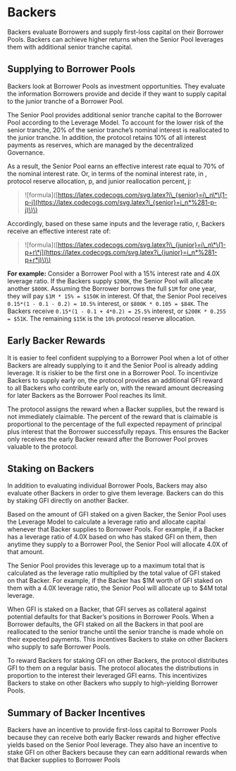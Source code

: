 # Backers

Backers evaluate Borrowers and supply first-loss capital on their Borrower Pools. Backers can achieve higher returns when the Senior Pool leverages them with additional senior tranche capital.

## Supplying to Borrower Pools

Backers look at Borrower Pools as investment opportunities. They evaluate the information Borrowers provide and decide if they want to supply capital to the junior tranche of a Borrower Pool.

The Senior Pool provides additional senior tranche capital to the Borrower Pool according to the Leverage Model. To account for the lower risk of the senior tranche, 20% of the senior tranche’s nominal interest is reallocated to the junior tranche. In addition, the protocol retains 10% of all interest payments as reserves, which are managed by the decentralized Governance.

As a result, the Senior Pool earns an effective interest rate equal to 70% of the nominal interest rate. Or, in terms of the nominal interest rate, in , protocol reserve allocation, p, and junior reallocation percent, j:

> !\[formula\]\([https://latex.codecogs.com/svg.latex?i\_{senior}=i\_n\*\(1-p-j](https://latex.codecogs.com/svg.latex?i_{senior}=i_n*%281-p-j)\)\)

Accordingly, based on these same inputs and the leverage ratio, r, Backers receive an effective interest rate of:

> !\[formula\]\([https://latex.codecogs.com/svg.latex?i\_{junior}=i\_n\*\(1-p+r\*j](https://latex.codecogs.com/svg.latex?i_{junior}=i_n*%281-p+r*j)\)\)

**For example:** Consider a Borrower Pool with a 15% interest rate and 4.0X leverage ratio. If the Backers supply `$200K`, the Senior Pool will allocate another `$800K`. Assuming the Borrower borrows the full `$1M` for one year, they will pay `$1M * 15% = $150K` in interest. Of that, the Senior Pool receives `0.15*(1 - 0.1 - 0.2) = 10.5%` interest, or `$800K * 0.105 = $84K`. The Backers receive `0.15*(1 - 0.1 + 4*0.2) = 25.5%` interest, or `$200K * 0.255 = $51K`. The remaining `$15K` is the `10%` protocol reserve allocation.

## Early Backer Rewards

It is easier to feel confident supplying to a Borrower Pool when a lot of other Backers are already supplying to it and the Senior Pool is already adding leverage. It is riskier to be the first one in a Borrower Pool. To incentivize Backers to supply early on, the protocol provides an additional GFI reward to all Backers who contribute early on, with the reward amount decreasing for later Backers as the Borrower Pool reaches its limit.

The protocol assigns the reward when a Backer supplies, but the reward is not immediately claimable. The percent of the reward that is claimable is proportional to the percentage of the full expected repayment of principal plus interest that the Borrower successfully repays. This ensures the Backer only receives the early Backer reward after the Borrower Pool proves valuable to the protocol.

## Staking on Backers

In addition to evaluating individual Borrower Pools, Backers may also evaluate other Backers in order to give them leverage. Backers can do this by staking GFI directly on another Backer.

Based on the amount of GFI staked on a given Backer, the Senior Pool uses the Leverage Model to calculate a leverage ratio and allocate capital whenever that Backer supplies to Borrower Pools. For example, if a Backer has a leverage ratio of 4.0X based on who has staked GFI on them, then anytime they supply to a Borrower Pool, the Senior Pool will allocate 4.0X of that amount.

The Senior Pool provides this leverage up to a maximum total that is calculated as the leverage ratio multiplied by the total value of GFI staked on that Backer. For example, if the Backer has $1M worth of GFI staked on them with a 4.0X leverage ratio, the Senior Pool will allocate up to $4M total leverage.

When GFI is staked on a Backer, that GFI serves as collateral against potential defaults for that Backer’s positions in Borrower Pools. When a Borrower defaults, the GFI staked on all the Backers in that pool are reallocated to the senior tranche until the senior tranche is made whole on their expected payments. This incentives Backers to stake on other Backers who supply to safe Borrower Pools.

To reward Backers for staking GFI on other Backers, the protocol distributes GFI to them on a regular basis. The protocol allocates the distributions in proportion to the interest their leveraged GFI earns. This incentivizes Backers to stake on other Backers who supply to high-yielding Borrower Pools.

## Summary of Backer Incentives

Backers have an incentive to provide first-loss capital to Borrower Pools because they can receive both early Backer rewards and higher effective yields based on the Senior Pool leverage. They also have an incentive to stake GFI on other Backers because they can earn additional rewards when that Backer supplies to Borrower Pools

